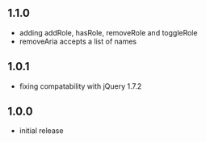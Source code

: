 ## 1.1.0
  * adding addRole, hasRole, removeRole and toggleRole
  * removeAria accepts a list of names

## 1.0.1
 * fixing compatability with jQuery 1.7.2

## 1.0.0
  * initial release
